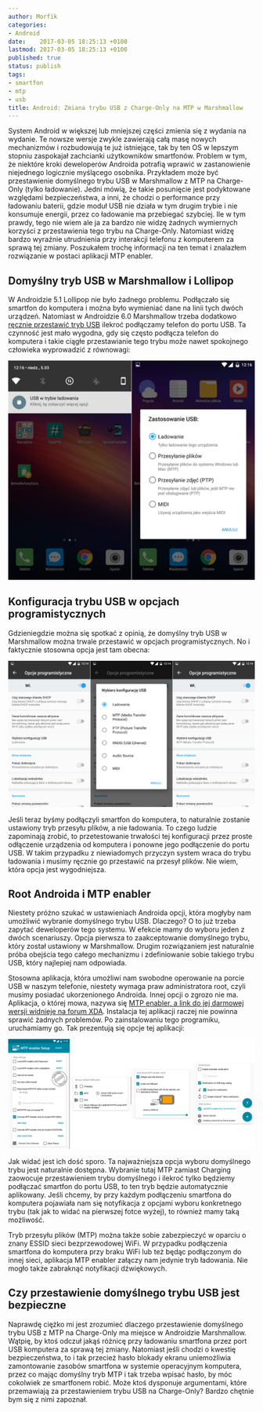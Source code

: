 ```yaml
---
author: Morfik
categories:
- Android
date:    2017-03-05 18:25:13 +0100
lastmod: 2017-03-05 18:25:13 +0100
published: true
status: publish
tags:
- smartfon
- mtp
- usb
title: Android: Zmiana trybu USB z Charge-Only na MTP w Marshmallow
---
```


System Android w większej lub mniejszej części zmienia się z wydania na wydanie. Te nowsze wersje
zwykle zawierają całą masę nowych mechanizmów i rozbudowują te już istniejące, tak by ten OS w
lepszym stopniu zaspokajał zachcianki użytkowników smartfonów. Problem w tym, że niektóre kroki
deweloperów Androida potrafią wprawić w zastanowienie niejednego logicznie myślącego osobnika.
Przykładem może być przestawienie domyślnego trybu USB w Marshmallow z MTP na Charge-Only (tylko
ładowanie). Jedni mówią, że takie posunięcie jest podyktowane względami bezpieczeństwa, a inni, że
chodzi o performance przy ładowaniu baterii, gdzie moduł USB nie działa w tym drugim trybie i nie
konsumuje energii, przez co ładowanie ma przebiegać szybciej. Ile w tym prawdy, tego nie wiem ale ja
za bardzo nie widzę żadnych wymiernych korzyści z przestawienia tego trybu na Charge-Only. Natomiast
widzę bardzo wyraźnie utrudnienia przy interakcji telefonu z komputerem za sprawą tej zmiany.
Poszukałem trochę informacji na ten temat i znalazłem rozwiązanie w postaci aplikacji MTP enabler.

<!--more-->
## Domyślny tryb USB w Marshmallow i Lollipop

W Androidzie 5.1 Lollipop nie było żadnego problemu. Podłączało się smartfon do komputera i można
było wymieniać dane na linii tych dwóch urządzeń. Natomiast w Androidzie 6.0 Marshmallow trzeba
dodatkowo [ręcznie przestawić tryb USB][1] ilekroć podłączamy telefon do portu USB. Ta czynność
jest mało wygodna, gdy się często podłącza telefon do komputera i takie ciągłe przestawianie tego
trybu może nawet spokojnego człowieka wyprowadzić z równowagi:

![](/img/2017/03/001.usb-charge-only-mtp-tryb-android-marshmallow-domyslne.png#big)

## Konfiguracja trybu USB w opcjach programistycznych

Gdzieniegdzie można się spotkać z opinią, że domyślny tryb USB w Marshmallow można trwale przestawić
w opcjach programistycznych. No i faktycznie stosowna opcja jest tam obecna:

![](/img/2017/03/002.usb-charge-only-mtp-tryb-android-marshmallow-opcje-dev.png#huge)

Jeśli teraz byśmy podłączyli smartfon do komputera, to naturalnie zostanie ustawiony tryb przesyłu
plików, a nie ładowania. To czego ludzie zapominają zrobić, to przetestowanie trwałości tej
konfiguracji przez proste odłączenie urządzenia od komputera i ponowne jego podłączenie do portu
USB. W takim przypadku z niewiadomych przyczyn system wraca do trybu ładowania i musimy ręcznie go
przestawić na przesył plików. Nie wiem, która opcja jest wygodniejsza.

## Root Androida i MTP enabler

Niestety próżno szukać w ustawieniach Androida opcji, która mogłyby nam umożliwić wybranie
domyślnego trybu USB. Dlaczego? O to już trzeba zapytać deweloperów tego systemu. W efekcie mamy do
wyboru jeden z dwóch scenariuszy. Opcja pierwsza to zaakceptowanie domyślnego trybu, który został
ustawiony w Marshmallow. Drugim rozwiązaniem jest naturalnie próba obejścia tego całego mechanizmu i
zdefiniowanie sobie takiego trybu USB, który najlepiej nam odpowiada.

Stosowna aplikacja, która umożliwi nam swobodne operowanie na porcie USB w naszym telefonie,
niestety wymaga praw administratora root, czyli musimy posiadać ukorzenionego Androida. Innej opcji
o zgrozo nie ma. Aplikacja, o której mowa, nazywa się [MTP enabler, a link do jej darmowej wersji
widnieje na forum XDA][2]. Instalacja tej aplikacji raczej nie powinna sprawić żadnych problemów.
Po zainstalowaniu tego programiku, uruchamiamy go. Tak prezentują się opcje tej aplikacji:

![](/img/2017/03/003.usb-charge-only-mtp-tryb-android-marshmallow-aplikacja.png#huge)

Jak widać jest ich dość sporo. Ta najważniejsza opcja wyboru domyślnego trybu jest naturalnie
dostępna. Wybranie tutaj MTP zamiast Charging zaowocuje przestawieniem trybu domyślnego i ilekroć
tylko będziemy podłączać smartfon do portu USB, to ten tryb będzie automatycznie aplikowany. Jeśli
chcemy, by przy każdym podłączeniu smartfona do komputera pojawiała nam się notyfikacja z opcjami
wyboru konkretnego trybu (tak jak to widać na pierwszej fotce wyżej), to również mamy taką
możliwość.

Tryb przesyłu plików (MTP) można także sobie zabezpieczyć w oparciu o znany ESSID sieci
bezprzewodowej WiFi. W przypadku podłączenia smartfona do komputera przy braku WiFi lub też będąc
podłączonym do innej sieci, aplikacja MTP enabler załączy nam jedynie tryb ładowania. Nie mogło
także zabraknąć notyfikacji dźwiękowych.

## Czy przestawienie domyślnego trybu USB jest bezpieczne

Naprawdę ciężko mi jest zrozumieć dlaczego przestawienie domyślnego trybu USB z MTP na Charge-Only
ma miejsce w Androidzie Marshmallow. Wątpię, by ktoś odczuł jakąś różnicę przy ładowaniu smartfona
przez port USB komputera za sprawą tej zmiany. Natomiast jeśli chodzi o kwestię bezpieczeństwa, to i
tak przecież hasło blokady ekranu uniemożliwia zamontowanie zasobów smartfona w systemie operacyjnym
komputera, przez co mając domyślny tryb MTP i tak trzeba wpisać hasło, by móc cokolwiek ze
smartfonem robić. Może ktoś dysponuje argumentami, które przemawiają za przestawieniem trybu USB na
Charge-Only? Bardzo chętnie bym się z nimi zapoznał.


[1]: https://developer.android.com/about/versions/marshmallow/android-6.0-changes.html#behavior-usb
[2]: https://forum.xda-developers.com/android/apps-games/app-mtp-enbaler-t3263467
